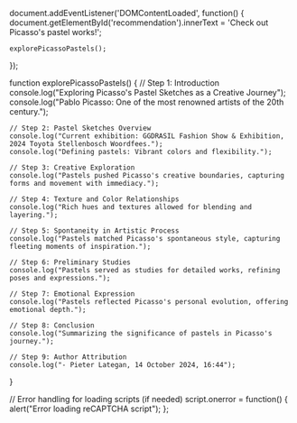document.addEventListener('DOMContentLoaded', function() {
    document.getElementById('recommendation').innerText = 'Check out Picasso\'s pastel works!';
    
    explorePicassoPastels();
});

function explorePicassoPastels() {
    // Step 1: Introduction
    console.log("Exploring Picasso's Pastel Sketches as a Creative Journey");
    console.log("Pablo Picasso: One of the most renowned artists of the 20th century.");

    // Step 2: Pastel Sketches Overview
    console.log("Current exhibition: GGDRASIL Fashion Show & Exhibition, 2024 Toyota Stellenbosch Woordfees.");
    console.log("Defining pastels: Vibrant colors and flexibility.");

    // Step 3: Creative Exploration
    console.log("Pastels pushed Picasso's creative boundaries, capturing forms and movement with immediacy.");

    // Step 4: Texture and Color Relationships
    console.log("Rich hues and textures allowed for blending and layering.");

    // Step 5: Spontaneity in Artistic Process
    console.log("Pastels matched Picasso's spontaneous style, capturing fleeting moments of inspiration.");

    // Step 6: Preliminary Studies
    console.log("Pastels served as studies for detailed works, refining poses and expressions.");

    // Step 7: Emotional Expression
    console.log("Pastels reflected Picasso's personal evolution, offering emotional depth.");

    // Step 8: Conclusion
    console.log("Summarizing the significance of pastels in Picasso's journey.");

    // Step 9: Author Attribution
    console.log("- Pieter Lategan, 14 October 2024, 16:44");
}

// Error handling for loading scripts (if needed)
script.onerror = function() {
    alert("Error loading reCAPTCHA script");
};
